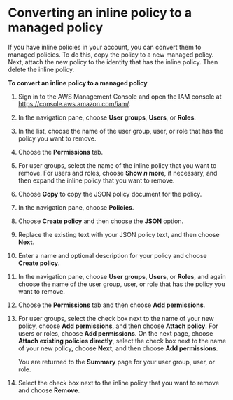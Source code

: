 # Converting an inline policy to a managed policy<a name="access_policies-convert-inline-to-managed"></a>

If you have inline policies in your account, you can convert them to managed policies\. To do this, copy the policy to a new managed policy\. Next, attach the new policy to the identity that has the inline policy\. Then delete the inline policy\. 

**To convert an inline policy to a managed policy**

1. Sign in to the AWS Management Console and open the IAM console at [https://console\.aws\.amazon\.com/iam/](https://console.aws.amazon.com/iam/)\.

1. In the navigation pane, choose **User groups**, **Users**, or **Roles**\.

1. In the list, choose the name of the user group, user, or role that has the policy you want to remove\.

1. Choose the **Permissions** tab\.

1. For user groups, select the name of the inline policy that you want to remove\. For users and roles, choose **Show *n* more**, if necessary, and then expand the inline policy that you want to remove\.

1. Choose **Copy** to copy the JSON policy document for the policy\.

1. In the navigation pane, choose **Policies**\.

1. Choose **Create policy** and then choose the **JSON** option\.

1. Replace the existing text with your JSON policy text, and then choose **Next**\.

1. Enter a name and optional description for your policy and choose **Create policy**\.

1. In the navigation pane, choose **User groups**, **Users**, or **Roles**, and again choose the name of the user group, user, or role that has the policy you want to remove\.

1. Choose the **Permissions** tab and then choose **Add permissions**\.

1. For user groups, select the check box next to the name of your new policy, choose **Add permissions**, and then choose **Attach policy**\. For users or roles, choose **Add permissions**\. On the next page, choose **Attach existing policies directly**, select the check box next to the name of your new policy, choose **Next**, and then choose **Add permissions**\.

   You are returned to the **Summary** page for your user group, user, or role\.

1. Select the check box next to the inline policy that you want to remove and choose **Remove**\.